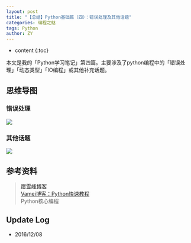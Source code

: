 ```yaml
---
layout: post
title: "【总结】Python基础篇（四）：错误处理及其他话题"
categories: 编程之魅
tags: Python
author: ZY
---
```


* content
{:toc}

本文是我的「Python学习笔记」第四篇。主要涉及了python编程中的「错误处理」「动态类型」「IO编程」或其他补充话题。




## 思维导图

### 错误处理
![](https://raw.githubusercontent.com/woaielf/woaielf.github.io/master/_posts/Pic/1612/161208-1.png)

### 其他话题
![](https://raw.githubusercontent.com/woaielf/woaielf.github.io/master/_posts/Pic/1612/161208-2.png)



## 参考资料
> [廖雪峰博客](http://www.liaoxuefeng.com/wiki/001374738125095c955c1e6d8bb493182103fac9270762a000) <br>
[Vamei博客：Python快速教程](http://www.cnblogs.com/vamei/archive/2012/09/13/2682778.html) <br>
Python核心编程


## Update Log
- 2016/12/08